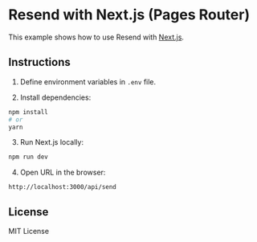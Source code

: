 # Resend with Next.js (Pages Router)

This example shows how to use Resend with [Next.js](https://nextjs.org).

## Instructions

1. Define environment variables in `.env` file.

2. Install dependencies:

  ```sh
npm install
# or
yarn
  ```

3. Run Next.js locally:

  ```sh
npm run dev
  ```

4. Open URL in the browser:

  ```
http://localhost:3000/api/send
  ```

## License

MIT License